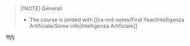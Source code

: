 

> [!NOTE] Generali
>  - The course is jointed with [[cs-md-notes/First Year/Intelligenza Artificiale/Some info|Intelligenza Artificiale]]


ffjfj